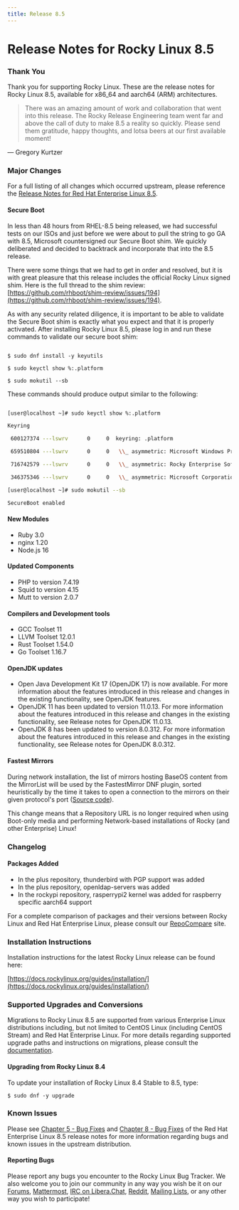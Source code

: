 ```yaml
---
title: Release 8.5
---
```


# Release Notes for Rocky Linux 8.5

### Thank You

Thank you for supporting Rocky Linux. These are the release notes for Rocky Linux 8.5, available for x86_64 and aarch64 (ARM) architectures.

>There was an amazing amount of work and collaboration that went into this release. The Rocky Release Engineering team went far and above the call of duty to make 8.5 a reality so quickly. Please send them gratitude, happy thoughts, and lotsa beers at our first available moment! 

— Gregory Kurtzer


### Major Changes

For a full listing of all changes which occurred upstream, please reference the [Release Notes for Red Hat Enterprise Linux 8.5](https://access.redhat.com/documentation/en-us/red_hat_enterprise_linux/8/html/8.5_release_notes/overview#overview-major-changes).

#### **Secure Boot**

In less than 48 hours from RHEL-8.5 being released, we had successful tests on our ISOs and just before we were about to pull the string to go GA with 8.5, Microsoft countersigned our Secure Boot shim. We quickly deliberated and decided to backtrack and incorporate that into the 8.5 release.

There were some things that we had to get in order and resolved, but it is with great pleasure that this release includes the official Rocky Linux signed shim. Here is the full thread to the shim review: [https://github.com/rhboot/shim-review/issues/194](https://github.com/rhboot/shim-review/issues/194).

As with any security related diligence, it is important to be able to validate the Secure Boot shim is exactly what you expect and that it is properly activated. After installing Rocky Linux 8.5, please log in and run these commands to validate our secure boot shim:

```

$ sudo dnf install -y keyutils

$ sudo keyctl show %:.platform

$ sudo mokutil --sb

```

These commands should produce output similar to the following:

```bash

[user@localhost ~]# sudo keyctl show %:.platform

Keyring

 600127374 ---lswrv      0     0  keyring: .platform

 659510804 ---lswrv      0     0   \\_ asymmetric: Microsoft Windows Production PCA 2011: a92902398e16c49778cd90f99e4f9ae17c55af53

 716742579 ---lswrv      0     0   \\_ asymmetric: Rocky Enterprise Software Foundation: Rocky Linux Secure Boot Root CA: 4c2c6bd7d64ee81581cab8e986661f65e2166fc4

 346375346 ---lswrv      0     0   \\_ asymmetric: Microsoft Corporation UEFI CA 2011: 13adbf4309bd82709c8cd54f316ed522988a1bd4

[user@localhost ~]# sudo mokutil --sb

SecureBoot enabled

```

#### New Modules

   * Ruby 3.0
   * nginx 1.20
   * Node.js 16

#### Updated Components

   * PHP to version 7.4.19
   * Squid to version 4.15
   * Mutt to version 2.0.7

#### Compilers and Development tools

   * GCC Toolset 11
   * LLVM Toolset 12.0.1
   * Rust Toolset 1.54.0
   * Go Toolset 1.16.7

#### OpenJDK updates

   * Open Java Development Kit 17 (OpenJDK 17) is now available. For more information about the features introduced in this release and changes in the existing functionality, see OpenJDK features.
   * OpenJDK 11 has been updated to version 11.0.13. For more information about the features introduced in this release and changes in the existing functionality, see Release notes for OpenJDK 11.0.13.
   * OpenJDK 8 has been updated to version 8.0.312. For more information about the features introduced in this release and changes in the existing functionality, see Release notes for OpenJDK 8.0.312.

#### Fastest Mirrors

During network installation, the list of mirrors hosting BaseOS content from the MirrorList will be used by the FastestMirror DNF plugin, sorted heuristically by the time it takes to open a connection to the mirrors on their given protocol's port ([Source code](https://github.com/rpm-software-management/yum-utils/blob/master/plugins/fastestmirror/fastestmirror.py)).

This change means that a Repository URL is no longer required when using Boot-only media and performing Network-based installations of Rocky (and other Enterprise) Linux!

### Changelog

#### Packages Added

   * In the plus repository, thunderbird with PGP support was added
   * In the plus repository, openldap-servers was added
   * In the rockypi repository, rasperrypi2 kernel was added for raspberry specific aarch64 support

For a complete comparison of packages and their versions between Rocky Linux and Red Hat Enterprise Linux, please consult our [RepoCompare](https://repocompare.rockylinux.org) site.

### Installation Instructions

Installation instructions for the latest Rocky Linux release can be found here:

[https://docs.rockylinux.org/guides/installation/](https://docs.rockylinux.org/guides/installation/)

### Supported Upgrades and Conversions

Migrations to Rocky Linux 8.5 are supported from various Enterprise Linux distributions including, but not limited to CentOS Linux (including CentOS Stream) and Red Hat Enterprise Linux. For more details regarding supported upgrade paths and instructions on migrations, please consult the [documentation](https://docs.rockylinux.org/guides/migrate2rocky/).

#### Upgrading from Rocky Linux 8.4

To update your installation of Rocky Linux 8.4 Stable to 8.5, type:

```
$ sudo dnf -y upgrade
```

### Known Issues

Please see [Chapter 5 - Bug Fixes](https://access.redhat.com/documentation/en-us/red_hat_enterprise_linux/8/html/8.5_release_notes/bug_fixes)  and [Chapter 8 - Bug Fixes](https://access.redhat.com/documentation/en-us/red_hat_enterprise_linux/8/html/8.5_release_notes/known-issues) of the Red Hat Enterprise Linux 8.5 release notes for more information regarding bugs and known issues in the upstream distribution.

#### Reporting Bugs

Please report any bugs you encounter to the Rocky Linux Bug Tracker. We also welcome you to join our community in any way you wish be it on our [Forums](https://forums.rockylinux.org), [Mattermost](https://chat.rockylinux.org), [IRC on Libera.Chat](irc://irc.liberachat/rockylinux), [Reddit](https://reddit.com/r/rockylinux), [Mailing Lists](https://lists.resf.org), or any other way you wish to participate!

